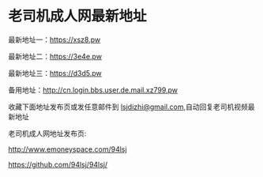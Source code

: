# 老司机成人网最新地址

最新地址一：https://xsz8.pw

最新地址二：https://3e4e.pw

最新地址三：https://d3d5.pw

备用地址：http://cn.login.bbs.user.de.mail.xz799.pw

收藏下面地址发布页或发任意邮件到 lsjdizhi@gmail.com,自动回复老司机视频最新地址

老司机成人网地址发布页:

http://www.emoneyspace.com/94lsj

https://github.com/94lsj/94lsj/
